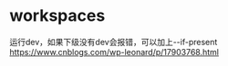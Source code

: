 # workspaces

运行dev，如果下级没有dev会报错，可以加上--if-present
<https://www.cnblogs.com/wp-leonard/p/17903768.html>
